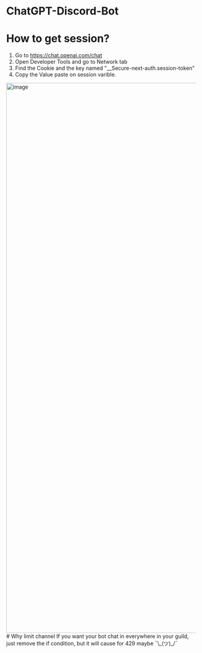 # ChatGPT-Discord-Bot
# How to get session?
1. Go to https://chat.openai.com/chat
2. Open Developer Tools and go to Network tab
3. Find the Cookie and the key named "__Secure-next-auth.session-token"
4. Copy the Value paste on session varible.
<img width="1461" alt="image" src="https://user-images.githubusercontent.com/71870130/206116302-0fff1fd6-7e12-4be6-90a8-96727c464627.png">
# Why limit channel
If you want your bot chat in everywhere in your guild, just remove the if condition, but it will cause for 429 maybe ¯\_(ツ)_/¯
